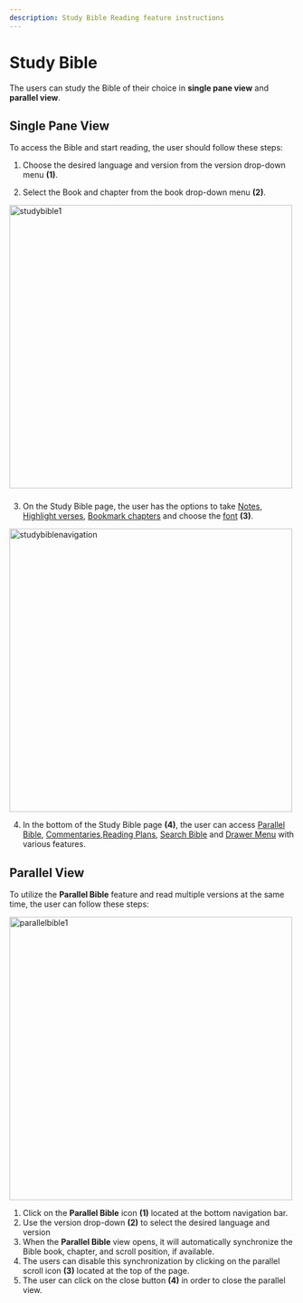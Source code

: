 ```yaml
---
description: Study Bible Reading feature instructions
---
```


# Study Bible

The users can study the Bible of their choice in **single pane view** and **parallel view**.

## Single Pane View

To access the Bible and start reading, the user should follow these steps: 

1. Choose the desired language and version from the version drop-down menu **(1)**.

2. Select the Book and chapter from the book drop-down menu **(2)**.

<img src="/img/assets/studybible1.png" width="500px" alt="studybible1" className="img-border" />

###

3. On the Study Bible page, the user has the options to take [Notes](./notes), [Highlight verses](./highlights), [Bookmark chapters](./bookmarks) and choose the [font](./readBible#font-settings) **(3)**.

<img src="/img/assets/studybiblebottombar.png" width="500px" alt="studybiblenavigation" className="img-border" />

4. In the bottom of the Study Bible page  **(4)**, the user can access [Parallel Bible](./studyBible#parallel-bible), [Commentaries](./commentaries),[Reading Plans](./readingPlans), [Search Bible](./searchBible) and [Drawer Menu](./websiteNavigation#drawer-menu) with various features. 

## Parallel View
To utilize the **Parallel Bible** feature and read multiple versions at the same time, the user can follow these steps: 

<img src="/img/assets/parallelbible1.png" width="500px" alt="parallelbible1" className="img-border" />


1. Click on the **Parallel Bible** icon **(1)** located at the bottom navigation bar.
2. Use the version drop-down **(2)** to select the desired language and version 
3. When the **Parallel Bible** view opens, it will automatically synchronize the Bible book, chapter, and scroll position, if available. 
4. The users can disable this synchronization by clicking on the parallel scroll icon **(3)** located at the top of the page. 
5. The user can click on the close button **(4)** in order to close the parallel view.  

   

